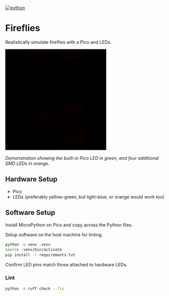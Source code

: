 [![python](https://img.shields.io/badge/MicroPython-1.23-blue?style=for-the-badge&logo=python&logoColor=FFD43B)](https://docs.micropython.org/en/v1.23.0/)

# Fireflies

Realistically simulate fireflies with a Pico and LEDs.

![Flashing LEDs](lights.gif)

_Demonstration showing the built-in Pico LED in green, and four additional SMD LEDs in orange._

## Hardware Setup

- Pico
- LEDs (preferably yellow-green, but light-blue, or orange would work too)

## Software Setup

Install MicroPython on Pico and copy across the Python files.

Setup software on the host machine for linting.

```sh
python -m venv .venv
source .venv/bin/activate
pip install -r requirements.txt
```

Confirm LED pins match those attached to hardware LEDs.

### Lint

```sh
python -m ruff check --fix
```

